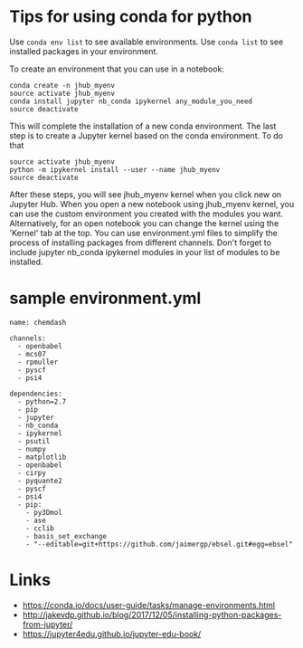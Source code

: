 # Tips for using conda for python

Use `conda env list` to see available environments.
Use `conda list` to see installed packages in your environment.

To create an environment that you can use in a notebook:
```
conda create -n jhub_myenv
source activate jhub_myenv
conda install jupyter nb_conda ipykernel any_module_you_need
source deactivate
```
This will complete the installation of a new conda environment. 
The last step is to create a Jupyter kernel based on the conda environment. To do that

```
source activate jhub_myenv
python -m ipykernel install --user --name jhub_myenv
source deactivate
```
After these steps, you will see jhub_myenv kernel when you click new on Jupyter Hub. 
When you open a new notebook using jhub_myenv kernel, you can use the custom environment 
you created with the modules you want. 
Alternatively, for an open notebook you can change the kernel using the 'Kernel' tab at the top. 
You can use environment.yml files to simplify the process of installing packages from different channels. 
Don't forget to include jupyter nb_conda ipykernel modules in your list of modules to be installed.


# sample environment.yml
```
name: chemdash

channels:
  - openbabel
  - mcs07
  - rpmuller
  - pyscf
  - psi4

dependencies:
  - python=2.7
  - pip
  - jupyter
  - nb_conda
  - ipykernel 
  - psutil
  - numpy
  - matplotlib
  - openbabel
  - cirpy
  - pyquante2
  - pyscf
  - psi4
  - pip:
    - py3Dmol
    - ase
    - cclib
    - basis_set_exchange
    - "--editable=git+https://github.com/jaimergp/ebsel.git#egg=ebsel"
```
# Links
* https://conda.io/docs/user-guide/tasks/manage-environments.html
* http://jakevdp.github.io/blog/2017/12/05/installing-python-packages-from-jupyter/
* https://jupyter4edu.github.io/jupyter-edu-book/
